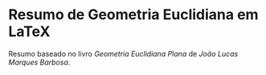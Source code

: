 # Resumo de Geometria Euclidiana em LaTeX

Resumo baseado no livro *Geometria Euclidiana Plana* de *João Lucas
Marques Barbosa*.
